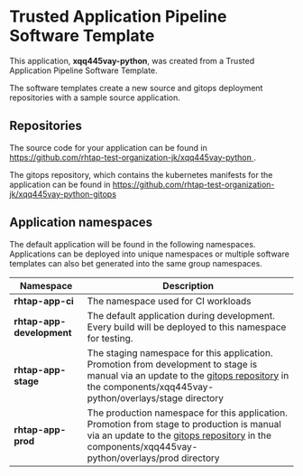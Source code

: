 # Trusted Application Pipeline Software Template

This application, **xqq445vay-python**, was created from a Trusted Application Pipeline Software Template.

The software templates create a new source and gitops deployment repositories with a sample source application. 

## Repositories

The source code for your application can be found in [https://github.com/rhtap-test-organization-jk/xqq445vay-python ](https://github.com/rhtap-test-organization-jk/xqq445vay-python ).
 
The gitops repository, which contains the kubernetes manifests for the application can be found in 
[https://github.com/rhtap-test-organization-jk/xqq445vay-python-gitops ](https://github.com/rhtap-test-organization-jk/xqq445vay-python-gitops ) 

## Application namespaces 

The default application will be found in the following namespaces. Applications can be deployed into unique namespaces or multiple software templates can also bet generated into the same group namespaces.  

|  Namespace   |  Description   |  
| -------- | -------- |
| **rhtap-app-ci** | The namespace used for CI workloads |
| **rhtap-app-development** | The default application during development. Every build will be deployed to this namespace for testing. |
| **rhtap-app-stage** | The staging namespace for this application. Promotion from development to stage is manual via an update to the [gitops repository](https://github.com/rhtap-test-organization-jk/xqq445vay-python-gitops ) in the components/xqq445vay-python/overlays/stage directory |
| **rhtap-app-prod** | The production namespace for this application. Promotion from stage to production is manual via an update to the [gitops repository](https://github.com/rhtap-test-organization-jk/xqq445vay-python-gitops ) in the components/xqq445vay-python/overlays/prod directory |